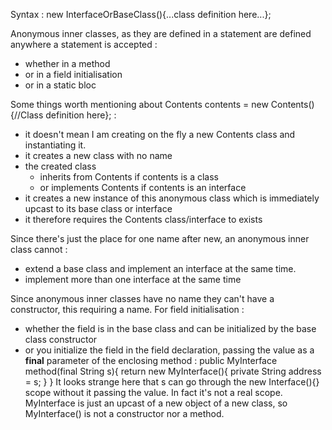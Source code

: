 Syntax :
new InterfaceOrBaseClass(){...class definition here...};

Anonymous inner classes, as they are defined in a statement are defined anywhere a statement is accepted : 
- whether in a method
- or in a field initialisation
- or in a static bloc

Some things worth mentioning about Contents contents = new Contents(){//Class definition here}; :
- it doesn't mean I am creating on the fly a new Contents class and instantiating it.
- it creates a new class with no name
- the created class 
    - inherits from Contents if contents is a class 
    - or implements Contents if contents is an interface
- it creates a new instance of this anonymous class which is immediately upcast to its base class or interface
- it therefore requires the Contents class/interface to exists

Since there's just the place for one name after new, an anonymous inner class cannot :
- extend a base class and implement an interface at the same time.
- implement more than one interface at the same time

Since anonymous inner classes have no name they can't have a constructor, this requiring a name.
For field initialisation :
- whether the field is in the base class and can be initialized by the base class constructor
- or you initialize the field in the field declaration, passing the value as a **final** parameter of the enclosing method :
public MyInterface method(final String s){
    return new MyInterface(){
        private String address = s;
    }
}
It looks strange here that s can go through the new Interface(){} scope without it passing the value.
In fact it's not a real scope. MyInterface is just an upcast of a new object of a new class, so MyInterface() is not a constructor nor a method.
